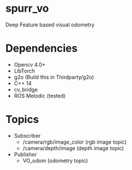 # spurr_vo
Deep Feature based visual odometry

# Dependencies
- Opencv 4.0+
- LibTorch
- g2o (Build this in Thirdparty/g2o)
- C++ 14
- cv_bridge
- ROS Melodic (tested)

# Topics
- Subscriber
  - /camera/rgb/image_color (rgb image topic)
  - /camera/depth/image  (depth image topic)
- Publisher
  - VO_odom  (odometry topic)


